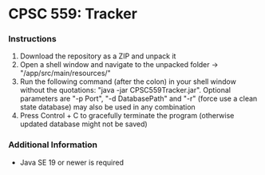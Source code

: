 # CPSC 559: Tracker

### Instructions

1) Download the repository as a ZIP and unpack it
2) Open a shell window and navigate to the unpacked folder -> "/app/src/main/resources/"
3) Run the following command (after the colon) in your shell window without the quotations: "java -jar CPSC559Tracker.jar". Optional parameters are "-p Port", "-d DatabasePath" and "-r" (force use a clean state database) may also be used in any combination
4) Press Control + C to gracefully terminate the program (otherwise updated database might not be saved)

### Additional Information

- Java SE 19 or newer is required
